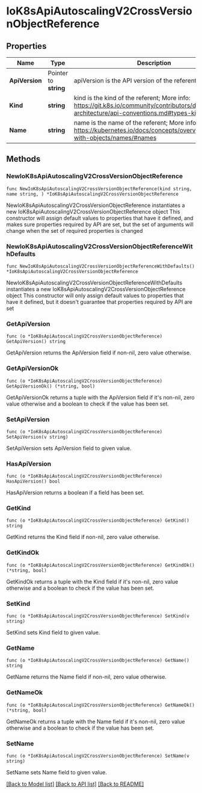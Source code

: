 # IoK8sApiAutoscalingV2CrossVersionObjectReference

## Properties

Name | Type | Description | Notes
------------ | ------------- | ------------- | -------------
**ApiVersion** | Pointer to **string** | apiVersion is the API version of the referent | [optional] 
**Kind** | **string** | kind is the kind of the referent; More info: https://git.k8s.io/community/contributors/devel/sig-architecture/api-conventions.md#types-kinds | 
**Name** | **string** | name is the name of the referent; More info: https://kubernetes.io/docs/concepts/overview/working-with-objects/names/#names | 

## Methods

### NewIoK8sApiAutoscalingV2CrossVersionObjectReference

`func NewIoK8sApiAutoscalingV2CrossVersionObjectReference(kind string, name string, ) *IoK8sApiAutoscalingV2CrossVersionObjectReference`

NewIoK8sApiAutoscalingV2CrossVersionObjectReference instantiates a new IoK8sApiAutoscalingV2CrossVersionObjectReference object
This constructor will assign default values to properties that have it defined,
and makes sure properties required by API are set, but the set of arguments
will change when the set of required properties is changed

### NewIoK8sApiAutoscalingV2CrossVersionObjectReferenceWithDefaults

`func NewIoK8sApiAutoscalingV2CrossVersionObjectReferenceWithDefaults() *IoK8sApiAutoscalingV2CrossVersionObjectReference`

NewIoK8sApiAutoscalingV2CrossVersionObjectReferenceWithDefaults instantiates a new IoK8sApiAutoscalingV2CrossVersionObjectReference object
This constructor will only assign default values to properties that have it defined,
but it doesn't guarantee that properties required by API are set

### GetApiVersion

`func (o *IoK8sApiAutoscalingV2CrossVersionObjectReference) GetApiVersion() string`

GetApiVersion returns the ApiVersion field if non-nil, zero value otherwise.

### GetApiVersionOk

`func (o *IoK8sApiAutoscalingV2CrossVersionObjectReference) GetApiVersionOk() (*string, bool)`

GetApiVersionOk returns a tuple with the ApiVersion field if it's non-nil, zero value otherwise
and a boolean to check if the value has been set.

### SetApiVersion

`func (o *IoK8sApiAutoscalingV2CrossVersionObjectReference) SetApiVersion(v string)`

SetApiVersion sets ApiVersion field to given value.

### HasApiVersion

`func (o *IoK8sApiAutoscalingV2CrossVersionObjectReference) HasApiVersion() bool`

HasApiVersion returns a boolean if a field has been set.

### GetKind

`func (o *IoK8sApiAutoscalingV2CrossVersionObjectReference) GetKind() string`

GetKind returns the Kind field if non-nil, zero value otherwise.

### GetKindOk

`func (o *IoK8sApiAutoscalingV2CrossVersionObjectReference) GetKindOk() (*string, bool)`

GetKindOk returns a tuple with the Kind field if it's non-nil, zero value otherwise
and a boolean to check if the value has been set.

### SetKind

`func (o *IoK8sApiAutoscalingV2CrossVersionObjectReference) SetKind(v string)`

SetKind sets Kind field to given value.


### GetName

`func (o *IoK8sApiAutoscalingV2CrossVersionObjectReference) GetName() string`

GetName returns the Name field if non-nil, zero value otherwise.

### GetNameOk

`func (o *IoK8sApiAutoscalingV2CrossVersionObjectReference) GetNameOk() (*string, bool)`

GetNameOk returns a tuple with the Name field if it's non-nil, zero value otherwise
and a boolean to check if the value has been set.

### SetName

`func (o *IoK8sApiAutoscalingV2CrossVersionObjectReference) SetName(v string)`

SetName sets Name field to given value.



[[Back to Model list]](../README.md#documentation-for-models) [[Back to API list]](../README.md#documentation-for-api-endpoints) [[Back to README]](../README.md)


